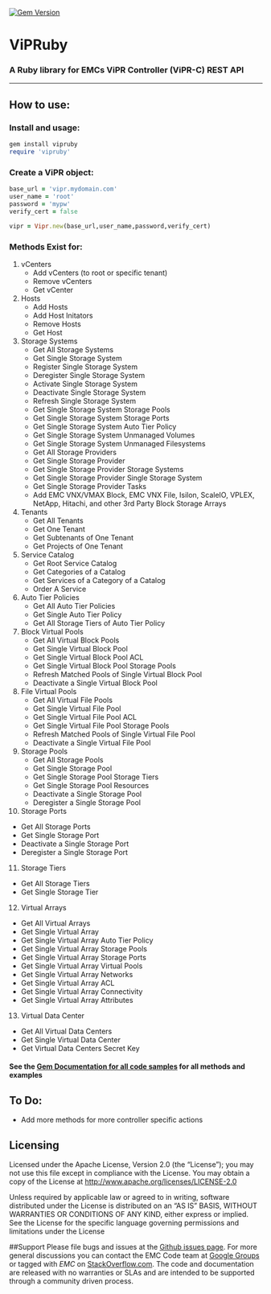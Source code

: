 [![Gem Version](https://badge.fury.io/rb/vipruby.svg)](http://badge.fury.io/rb/vipruby)  

# ViPRuby
### A Ruby library for EMCs ViPR Controller (ViPR-C) REST API
------

## How to use:

### Install and usage:
```ruby
gem install vipruby  
require 'vipruby'
```

### Create a ViPR object:
```ruby
base_url = 'vipr.mydomain.com'
user_name = 'root'
password = 'mypw'
verify_cert = false

vipr = Vipr.new(base_url,user_name,password,verify_cert)
   ```

### Methods Exist for:
1. vCenters
   * Add vCenters (to root or specific tenant)
   * Remove vCenters
   * Get vCenter
2. Hosts
   * Add Hosts
   * Add Host Initators
   * Remove Hosts
   * Get Host
3. Storage Systems
   * Get All Storage Systems
   * Get Single Storage System
   * Register Single Storage System
   * Deregister Single Storage System
   * Activate Single Storage System
   * Deactivate Single Storage System
   * Refresh Single Storage System
   * Get Single Storage System Storage Pools
   * Get Single Storage System Storage Ports
   * Get Single Storage System Auto Tier Policy
   * Get Single Storage System Unmanaged Volumes
   * Get Single Storage System Unmanaged Filesystems
   * Get All Storage Providers
   * Get Single Storage Provider
   * Get Single Storage Provider Storage Systems
   * Get Single Storage Provider Single Storage System
   * Get Single Storage Provider Tasks
   * Add EMC VNX/VMAX Block, EMC VNX File, Isilon, ScaleIO, VPLEX, NetApp, Hitachi, and other 3rd Party Block Storage Arrays
4. Tenants
   * Get All Tenants
   * Get One Tenant
   * Get Subtenants of One Tenant
   * Get Projects of One Tenant
5. Service Catalog
   * Get Root Service Catalog
   * Get Categories of a Catalog
   * Get Services of a Category of a Catalog
   * Order A Service
6. Auto Tier Policies
   * Get All Auto Tier Policies
   * Get Single Auto Tier Policy
   * Get All Storage Tiers of Auto Tier Policy
7. Block Virtual Pools
   * Get All Virtual Block Pools
   * Get Single Virtual Block Pool
   * Get Single Virtual Block Pool ACL
   * Get Single Virtual Block Pool Storage Pools
   * Refresh Matched Pools of Single Virtual Block Pool
   * Deactivate a Single Virtual Block Pool
8. File Virtual Pools
   * Get All Virtual File Pools
   * Get Single Virtual File Pool
   * Get Single Virtual File Pool ACL
   * Get Single Virtual File Pool Storage Pools
   * Refresh Matched Pools of Single Virtual File Pool
   * Deactivate a Single Virtual File Pool
9. Storage Pools
   * Get All Storage Pools
   * Get Single Storage Pool
   * Get Single Storage Pool Storage Tiers
   * Get Single Storage Pool Resources
   * Deactivate a Single Storage Pool
   * Deregister a Single Storage Pool
10. Storage Ports
   * Get All Storage Ports
   * Get Single Storage Port
   * Deactivate a Single Storage Port
   * Deregister a Single Storage Port
11. Storage Tiers
   * Get All Storage Tiers
   * Get Single Storage Tier
12. Virtual Arrays
   * Get All Virtual Arrays
   * Get Single Virtual Array
   * Get Single Virtual Array Auto Tier Policy
   * Get Single Virtual Array Storage Pools
   * Get Single Virtual Array Storage Ports
   * Get Single Virtual Array Virtual Pools
   * Get Single Virtual Array Networks
   * Get Single Virtual Array ACL
   * Get Single Virtual Array Connectivity
   * Get Single Virtual Array Attributes
13. Virtual Data Center
   * Get All Virtual Data Centers
   * Get Single Virtual Data Center
   * Get Virtual Data Centers Secret Key

#### See the [Gem Documentation for all code samples](http://rubygems.org/gems/vipruby) for all methods and examples

## To Do:
* Add more methods for more controller specific actions

## Licensing
Licensed under the Apache License, Version 2.0 (the “License”); you may not use this file except in compliance with the License. You may obtain a copy of the License at http://www.apache.org/licenses/LICENSE-2.0

Unless required by applicable law or agreed to in writing, software distributed under the License is distributed on an “AS IS” BASIS, WITHOUT WARRANTIES OR CONDITIONS OF ANY KIND, either express or implied. See the License for the specific language governing permissions and limitations under the License

##Support
Please file bugs and issues at the [Github issues page](https://github.com/emccode/Vipruby/issues). For more general discussions you can contact the EMC Code team at [Google Groups](https://groups.google.com/forum/#!forum/emccode-users "EMC Code Users") or tagged with *EMC* on [StackOverflow.com](https://stackoverflow.com/). The code and documentation are released with no warranties or SLAs and are intended to be supported through a community driven process.
